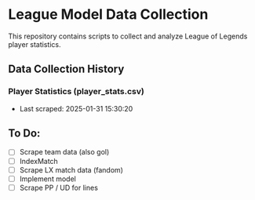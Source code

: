 # League Model Data Collection

This repository contains scripts to collect and analyze League of Legends player statistics.

## Data Collection History

### Player Statistics (player_stats.csv)
- Last scraped: 2025-01-31 15:30:20 

## To Do:
- [ ] Scrape team data (also gol)
- [ ] IndexMatch
- [ ] Scrape LX match data (fandom)
- [ ] Implement model
- [ ] Scrape PP / UD for lines